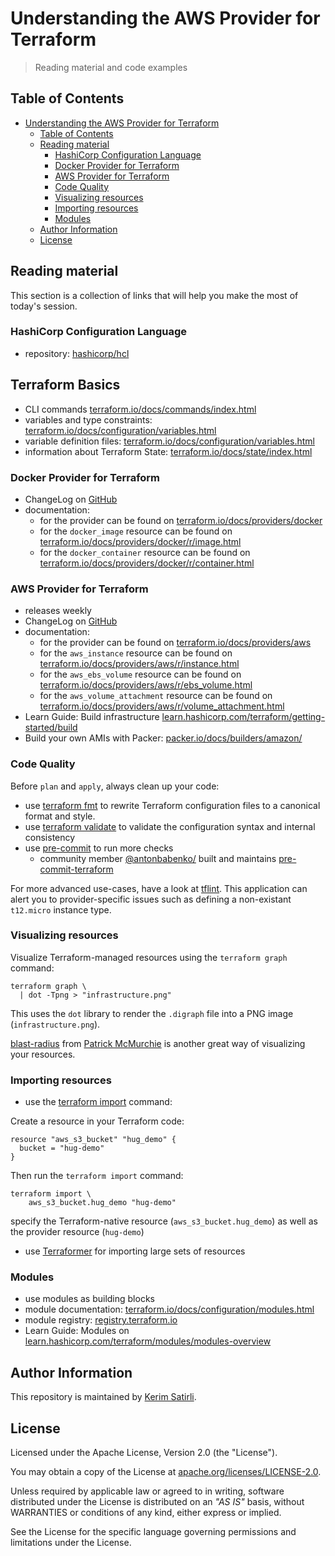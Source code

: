 # Understanding the AWS Provider for Terraform

> Reading material and code examples

## Table of Contents

- [Understanding the AWS Provider for Terraform](#understanding-the-aws-provider-for-terraform)
  - [Table of Contents](#table-of-contents)
  - [Reading material](#reading-material)
    - [HashiCorp Configuration Language](#hashicorp-configuration-language)
    - [Docker Provider for Terraform](#docker-provider-for-terraform)
    - [AWS Provider for Terraform](#aws-provider-for-terraform)
    - [Code Quality](#code-quality)
    - [Visualizing resources](#visualizing-resources)
    - [Importing resources](#importing-resources)
    - [Modules](#modules)
  - [Author Information](#author-information)
  - [License](#license)

## Reading material

This section is a collection of links that will help you make the most of today's session.

### HashiCorp Configuration Language

* repository: [hashicorp/hcl](https://github.com/hashicorp/hcl/tree/hcl2)

## Terraform Basics

* CLI commands [terraform.io/docs/commands/index.html](https://www.terraform.io/docs/commands/index.html)
* variables and type constraints: [terraform.io/docs/configuration/variables.html](https://www.terraform.io/docs/configuration/variables.html#type-constraints)
* variable definition files: [terraform.io/docs/configuration/variables.html](https://www.terraform.io/docs/configuration/variables.html#variable-definitions-tfvars-files)
* information about Terraform State: [terraform.io/docs/state/index.html](https://www.terraform.io/docs/state/index.html)

### Docker Provider for Terraform

* ChangeLog on [GitHub](https://github.com/terraform-providers/terraform-provider-docker/blob/master/CHANGELOG.md)
* documentation:
  * for the provider can be found on [terraform.io/docs/providers/docker](https://www.terraform.io/docs/providers/docker/index.html)
  * for the `docker_image` resource can be found on [terraform.io/docs/providers/docker/r/image.html](https://www.terraform.io/docs/providers/docker/r/image.html)
  * for the `docker_container` resource can be found on [terraform.io/docs/providers/docker/r/container.html](https://www.terraform.io/docs/providers/docker/r/container.html)

### AWS Provider for Terraform

* releases weekly
* ChangeLog on [GitHub](https://github.com/terraform-providers/terraform-provider-aws/blob/master/CHANGELOG.md)
* documentation:
  * for the provider can be found on [terraform.io/docs/providers/aws](https://www.terraform.io/docs/providers/aws/index.html)
  * for the `aws_instance` resource can be found on [terraform.io/docs/providers/aws/r/instance.html](https://www.terraform.io/docs/providers/aws/r/instance.html)
  * for the `aws_ebs_volume` resource can be found on [terraform.io/docs/providers/aws/r/ebs_volume.html](https://www.terraform.io/docs/providers/aws/r/ebs_volume.html)
  * for the `aws_volume_attachment` resource can be found on [terraform.io/docs/providers/aws/r/volume_attachment.html](https://www.terraform.io/docs/providers/aws/r/volume_attachment.html)
* Learn Guide: Build infrastructure [learn.hashicorp.com/terraform/getting-started/build](https://learn.hashicorp.com/terraform/getting-started/build)
* Build your own AMIs with Packer: [packer.io/docs/builders/amazon/](https://www.packer.io/docs/builders/amazon/)

### Code Quality

Before `plan` and `apply`, always clean up your code:

* use [terraform fmt](https://www.terraform.io/docs/commands/fmt.html) to rewrite Terraform configuration files to a canonical format and style.
* use [terraform validate](https://www.terraform.io/docs/commands/validate.html) to validate the configuration syntax and internal consistency
* use [pre-commit](https://pre-commit.com) to run more checks
  * community member [@antonbabenko/](https://github.com/antonbabenko/) built and maintains [pre-commit-terraform](https://github.com/antonbabenko/pre-commit-terraform)

For more advanced use-cases, have a look at [tflint](https://github.com/terraform-linters/tflint). This application can alert you to provider-specific issues such as defining a non-existant `t12.micro` instance type.

### Visualizing resources

Visualize Terraform-managed resources using the `terraform graph` command:

```shell
terraform graph \
  | dot -Tpng > "infrastructure.png"
```

This uses the `dot` library to render the `.digraph` file into a PNG image (`infrastructure.png`).

[blast-radius](https://github.com/28mm/blast-radius) from [Patrick McMurchie](https://github.com/28mm) is another great way of visualizing your resources.

### Importing resources

* use the [terraform import](https://www.terraform.io/docs/import/index.html) command:

Create a resource in your Terraform code:

```hcl
resource "aws_s3_bucket" "hug_demo" {
  bucket = "hug-demo"
}
```

Then run the `terraform import` command:

```shell
terraform import \
    aws_s3_bucket.hug_demo "hug-demo"
```

specify the Terraform-native resource (`aws_s3_bucket.hug_demo`) as well as the provider resource (`hug-demo`)

* use [Terraformer](https://github.com/GoogleCloudPlatform/terraformer) for importing large sets of resources

### Modules

* use modules as building blocks
* module documentation: [terraform.io/docs/configuration/modules.html](https://www.terraform.io/docs/configuration/modules.html)
* module registry: [registry.terraform.io](https://registry.terraform.io)
* Learn Guide: Modules on [learn.hashicorp.com/terraform/modules/modules-overview](https://learn.hashicorp.com/terraform/modules/modules-overview)

## Author Information

This repository is maintained by [Kerim Satirli](https://github.com/ksatirli).

## License

Licensed under the Apache License, Version 2.0 (the "License").

You may obtain a copy of the License at [apache.org/licenses/LICENSE-2.0](http://www.apache.org/licenses/LICENSE-2.0).

Unless required by applicable law or agreed to in writing, software distributed under the License is distributed on an _"AS IS"_ basis, without WARRANTIES or conditions of any kind, either express or implied.

See the License for the specific language governing permissions and limitations under the License.
